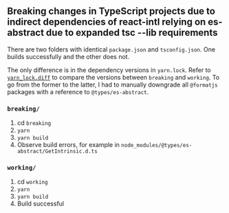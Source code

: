 ## Breaking changes in TypeScript projects due to indirect dependencies of react-intl relying on es-abstract due to expanded tsc --lib requirements

There are two folders with identical `package.json` and `tsconfig.json`. One builds successfully and the other does not.

The only difference is in the dependency versions in `yarn.lock`. Refer to [`yarn_lock.diff`](yarn_lock.diff) to compare the versions between `breaking` and `working`. To go from the former to the latter, I had to manually downgrade all `@formatjs` packages with a reference to `@types/es-abstract`.

### `breaking/`
1. cd `breaking`
2. `yarn`
3. `yarn build`
4. Observe build errors, for example in `node_modules/@types/es-abstract/GetIntrinsic.d.ts`

### `working/`
1. cd `working`
2. `yarn`
3. `yarn build`
4. Build successful
